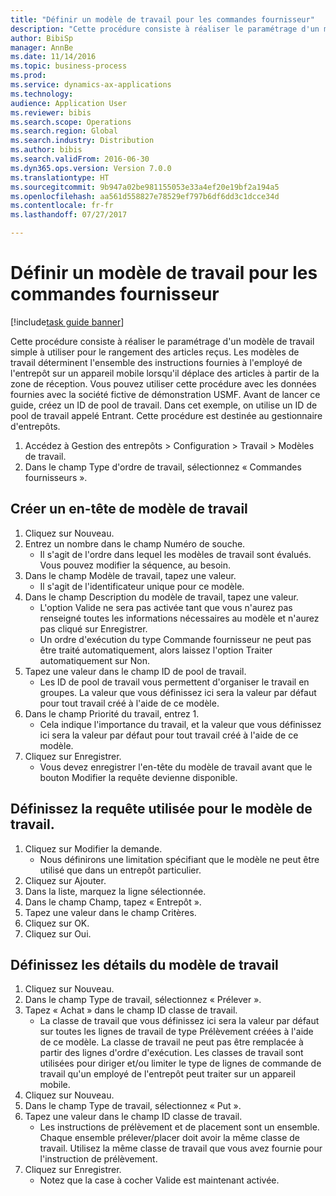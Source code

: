```yaml
--- 
title: "Définir un modèle de travail pour les commandes fournisseur"
description: "Cette procédure consiste à réaliser le paramétrage d'un modèle de travail simple à utiliser pour le rangement des articles reçus."
author: BibiSp
manager: AnnBe
ms.date: 11/14/2016
ms.topic: business-process
ms.prod: 
ms.service: dynamics-ax-applications
ms.technology: 
audience: Application User
ms.reviewer: bibis
ms.search.scope: Operations
ms.search.region: Global
ms.search.industry: Distribution
ms.author: bibis
ms.search.validFrom: 2016-06-30
ms.dyn365.ops.version: Version 7.0.0
ms.translationtype: HT
ms.sourcegitcommit: 9b947a02be981155053e33a4ef20e19bf2a194a5
ms.openlocfilehash: aa561d558827e78529ef797b6df6dd3c1dcce34d
ms.contentlocale: fr-fr
ms.lasthandoff: 07/27/2017

---
```

# <a name="set-up-a-work-template-for-purchase-orders"></a>Définir un modèle de travail pour les commandes fournisseur

[!include[task guide banner](../../includes/task-guide-banner.md)]

Cette procédure consiste à réaliser le paramétrage d'un modèle de travail simple à utiliser pour le rangement des articles reçus. Les modèles de travail déterminent l'ensemble des instructions fournies à l'employé de l'entrepôt sur un appareil mobile lorsqu'il déplace des articles à partir de la zone de réception. Vous pouvez utiliser cette procédure avec les données fournies avec la société fictive de démonstration USMF. Avant de lancer ce guide, créez un ID de pool de travail. Dans cet exemple, on utilise un ID de pool de travail appelé Entrant. Cette procédure est destinée au gestionnaire d'entrepôts.

1. Accédez à Gestion des entrepôts > Configuration > Travail > Modèles de travail.
2. Dans le champ Type d'ordre de travail, sélectionnez « Commandes fournisseurs ».

## <a name="create-a-work-template-header"></a>Créer un en-tête de modèle de travail
1. Cliquez sur Nouveau.
2. Entrez un nombre dans le champ Numéro de souche.
    * Il s'agit de l'ordre dans lequel les modèles de travail sont évalués. Vous pouvez modifier la séquence, au besoin.  
3. Dans le champ Modèle de travail, tapez une valeur.
    * Il s'agit de l'identificateur unique pour ce modèle.  
4. Dans le champ Description du modèle de travail, tapez une valeur.
    * L'option Valide ne sera pas activée tant que vous n'aurez pas renseigné toutes les informations nécessaires au modèle et n'aurez pas cliqué sur Enregistrer.  
    * Un ordre d'exécution du type Commande fournisseur ne peut pas être traité automatiquement, alors laissez l'option Traiter automatiquement sur Non.  
5. Tapez une valeur dans le champ ID de pool de travail.
    * Les ID de pool de travail vous permettent d'organiser le travail en groupes. La valeur que vous définissez ici sera la valeur par défaut pour tout travail créé à l'aide de ce modèle.  
6. Dans le champ Priorité du travail, entrez 1.
    * Cela indique l'importance du travail, et la valeur que vous définissez ici sera la valeur par défaut pour tout travail créé à l'aide de ce modèle.  
7. Cliquez sur Enregistrer.
    * Vous devez enregistrer l'en-tête du modèle de travail avant que le bouton Modifier la requête devienne disponible.  

## <a name="set-up-the-query-for-the-work-template"></a>Définissez la requête utilisée pour le modèle de travail.
1. Cliquez sur Modifier la demande.
    * Nous définirons une limitation spécifiant que le modèle ne peut être utilisé que dans un entrepôt particulier.  
2. Cliquez sur Ajouter.
3. Dans la liste, marquez la ligne sélectionnée.
4. Dans le champ Champ, tapez « Entrepôt ».
5. Tapez une valeur dans le champ Critères.
6. Cliquez sur OK.
7. Cliquez sur Oui.

## <a name="set-work-template-details"></a>Définissez les détails du modèle de travail
1. Cliquez sur Nouveau.
2. Dans le champ Type de travail, sélectionnez « Prélever ».
3. Tapez « Achat » dans le champ ID classe de travail.
    * La classe de travail que vous définissez ici sera la valeur par défaut sur toutes les lignes de travail de type Prélèvement créées à l'aide de ce modèle. La classe de travail ne peut pas être remplacée à partir des lignes d'ordre d'exécution. Les classes de travail sont utilisées pour diriger et/ou limiter le type de lignes de commande de travail qu'un employé de l'entrepôt peut traiter sur un appareil mobile.  
4. Cliquez sur Nouveau.
5. Dans le champ Type de travail, sélectionnez « Put ».
6. Tapez une valeur dans le champ ID classe de travail.
    * Les instructions de prélèvement et de placement sont un ensemble. Chaque ensemble prélever/placer doit avoir la même classe de travail. Utilisez la même classe de travail que vous avez fournie pour l'instruction de prélèvement.  
7. Cliquez sur Enregistrer.
    * Notez que la case à cocher Valide est maintenant activée.  


